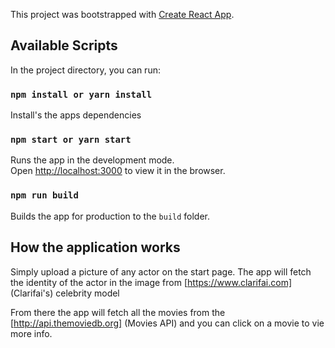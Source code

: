 This project was bootstrapped with [Create React App](https://github.com/facebook/create-react-app).

## Available Scripts

In the project directory, you can run:

### `npm install or yarn install`

Install's the apps dependencies

### `npm start or yarn start`

Runs the app in the development mode.<br>
Open [http://localhost:3000](http://localhost:3000) to view it in the browser.

### `npm run build`

Builds the app for production to the `build` folder.<br>

## How the application works

Simply upload a picture of any actor on the start page. The app will fetch the identity of the actor in the image from [https://www.clarifai.com] (Clarifai's) celebrity model

From there the app will fetch all the movies from the [http://api.themoviedb.org] (Movies API) and you can click on a movie to vie more info.